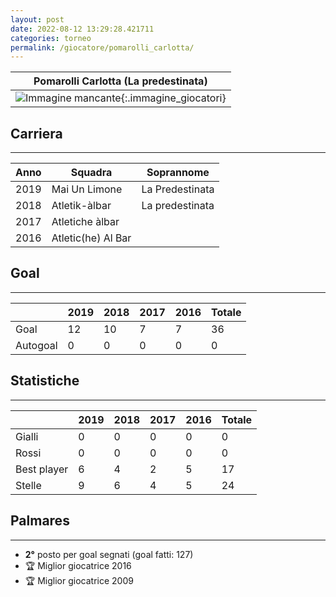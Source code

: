 ```yaml
---
layout: post
date: 2022-08-12 13:29:28.421711
categories: torneo
permalink: /giocatore/pomarolli_carlotta/
---
```

<link rel='stylesheets' href='./../assets/giocatori.css'>

| Pomarolli Carlotta (La predestinata) |
|:-----:|
| ![Immagine mancante]('./../../assets/giocatori/pomarolli_carlotta.png){:.immagine_giocatori} |


## Carriera
----

|Anno|Squadra|Soprannome|
|:---:|---|---|
|2019|Mai Un Limone|La Predestinata|
|2018|Atletik-àlbar|La predestinata|
|2017|Atletiche àlbar||
|2016|Atletic(he) Al Bar||


## Goal
----

| |2019|2018|2017|2016| Totale |
|---|---|---|---|---|---|
|Goal|12|10|7|7|36|
|Autogoal|0|0|0|0|0|


## Statistiche
----

| |2019|2018|2017|2016| Totale |
|---|---|---|---|---|---|
|Gialli|0|0|0|0|0|
|Rossi|0|0|0|0|0|
|Best player|6|4|2|5|17|
|Stelle|9|6|4|5|24|


## Palmares
----

- **2°** posto per goal segnati (goal fatti: 127)
- 🏆 Miglior giocatrice 2016
- 🏆 Miglior giocatrice 2009